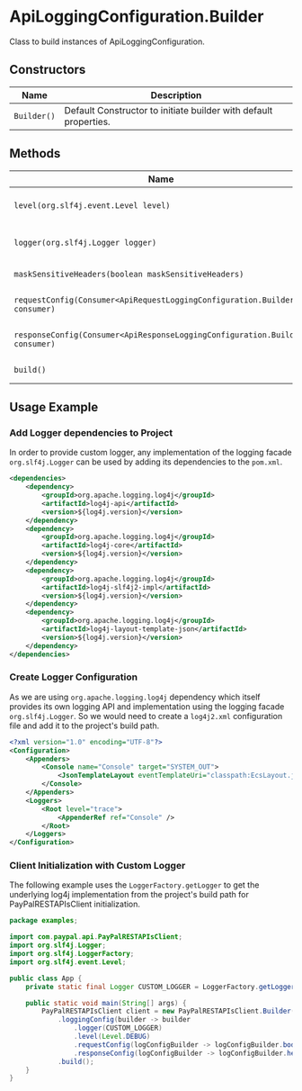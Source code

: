 
# ApiLoggingConfiguration.Builder

Class to build instances of ApiLoggingConfiguration.

## Constructors

| Name | Description |
|  --- | --- |
| `Builder()` | Default Constructor to initiate builder with default properties. |

## Methods

| Name | Description |
|  --- | --- |
| `level(org.slf4j.event.Level level)` | Set level for logging. Default level is INFO. Other available levels are `ERROR`, `WARN`, `DEBUG`, and `TRACE`. |
| `logger(org.slf4j.Logger logger)` | Set Logger for logging. Here you can provide custom slf4j implementation if needed. |
| `maskSensitiveHeaders(boolean maskSensitiveHeaders)` | Set mask sensitive headers flag. Default value is true. |
| `requestConfig(Consumer<ApiRequestLoggingConfiguration.Builder> consumer)` | Sets the [`ApiRequestLoggingConfiguration.Builder`](../doc/api-request-logging-configuration-builder.md) for the builder. |
| `responseConfig(Consumer<ApiResponseLoggingConfiguration.Builder> consumer)` | Sets the [`ApiResponseLoggingConfiguration.Builder`](../doc/api-response-logging-configuration-builder.md) for the builder. |
| `build()` | Builds a new [`ApiLoggingConfiguration`](../doc/api-logging-configuration.md) object using the set fields. |

## Usage Example

### Add Logger dependencies to Project

In order to provide custom logger, any implementation of the logging facade `org.slf4j.Logger` can be used by adding its dependencies to the `pom.xml`.

```xml
<dependencies>
    <dependency>
        <groupId>org.apache.logging.log4j</groupId>
        <artifactId>log4j-api</artifactId>
        <version>${log4j.version}</version>
    </dependency>
    <dependency>
        <groupId>org.apache.logging.log4j</groupId>
        <artifactId>log4j-core</artifactId>
        <version>${log4j.version}</version>
    </dependency>
    <dependency>
        <groupId>org.apache.logging.log4j</groupId>
        <artifactId>log4j-slf4j2-impl</artifactId>
        <version>${log4j.version}</version>
    </dependency>
    <dependency>
        <groupId>org.apache.logging.log4j</groupId>
        <artifactId>log4j-layout-template-json</artifactId>
        <version>${log4j.version}</version>
    </dependency>
</dependencies>
```

### Create Logger Configuration

As we are using `org.apache.logging.log4j` dependency which itself provides its own logging API and implementation using the logging facade `org.slf4j.Logger`. So we would need to create a `log4j2.xml` configuration file and add it to the project's build path.

```xml
<?xml version="1.0" encoding="UTF-8"?>
<Configuration>
    <Appenders>
        <Console name="Console" target="SYSTEM_OUT">
            <JsonTemplateLayout eventTemplateUri="classpath:EcsLayout.json"/>
        </Console>
    </Appenders>
    <Loggers>
        <Root level="trace">
            <AppenderRef ref="Console" />
        </Root>
    </Loggers>
</Configuration>
```

### Client Initialization with Custom Logger

The following example uses the `LoggerFactory.getLogger` to get the underlying log4j implementation from the project's build path for PayPalRESTAPIsClient initialization.

```java
package examples;

import com.paypal.api.PayPalRESTAPIsClient;
import org.slf4j.Logger;
import org.slf4j.LoggerFactory;
import org.slf4j.event.Level;

public class App {
    private static final Logger CUSTOM_LOGGER = LoggerFactory.getLogger(App.class);

    public static void main(String[] args) {
        PayPalRESTAPIsClient client = new PayPalRESTAPIsClient.Builder()
            .loggingConfig(builder -> builder
                .logger(CUSTOM_LOGGER)
                .level(Level.DEBUG)
                .requestConfig(logConfigBuilder -> logConfigBuilder.body(true))
                .responseConfig(logConfigBuilder -> logConfigBuilder.headers(true)))
            .build();
    }
}
```

